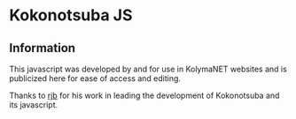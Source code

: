 Kokonotsuba JS
========

## Information ##

This javascript was developed by and for use in KolymaNET websites and is publicized here for ease of access and editing.

Thanks to [rjb](https://github.com/rileyjamesbell/) for his work in leading the development of Kokonotsuba and its javascript.
